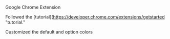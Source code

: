 Google Chrome Extension

Followed the [tutorial](https://developer.chrome.com/extensions/getstarted "tutorial."


Customized the default and option colors
